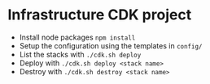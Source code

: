# Infrastructure CDK project

- Install node packages `npm install`
- Setup the configuration using the templates in `config/`
- List the stacks with `./cdk.sh deploy`
- Deploy with `./cdk.sh deploy <stack name>`
- Destroy with `./cdk.sh destroy <stack name>`